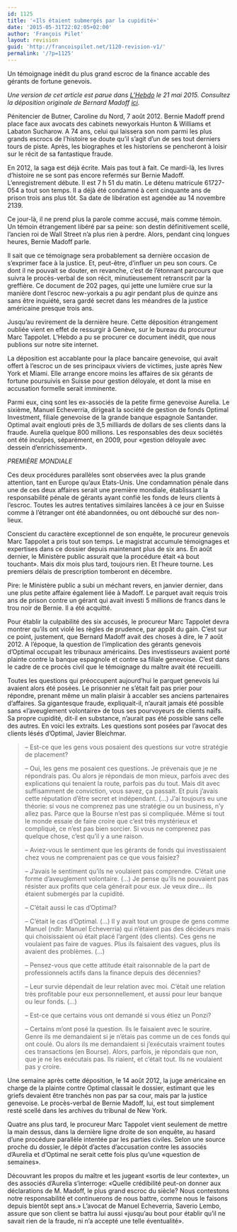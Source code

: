 ```yaml
---
id: 1125
title: '«Ils étaient submergés par la cupidité»'
date: '2015-05-31T22:02:05+02:00'
author: 'François Pilet'
layout: revision
guid: 'http://francoispilet.net/1120-revision-v1/'
permalink: '/?p=1125'
---
```


Un témoignage inédit du plus grand escroc de la finance accable des gérants de fortune genevois.

*Une version de cet article est parue dans [L’Hebdo](http://www.hebdo.ch/hebdo/cadrages/detail/madoff-%C2%ABils-%C3%A9taient-submerg%C3%A9s-par-la-cupidit%C3%A9%C2%BB) le 21 mai 2015. Consultez la déposition originale de Bernard Madoff [ici](https://fr.scribd.com/doc/266010543/DEPOSITION-OF-BERNARD-L-MADOFF).*

Pénitencier de Butner, Caroline du Nord, 7 août 2012. Bernie Madoff prend place face aux avocats des cabinets newyorkais Hunton &amp; Williams et Labaton Sucharow. A 74 ans, celui qui laissera son nom parmi les plus grands escrocs de l’histoire se doute qu’il s’agit d’un de ses tout derniers tours de piste. Après, les biographes et les historiens se pencheront à loisir sur le récit de sa fantastique fraude.

En 2012, la saga est déjà écrite. Mais pas tout à fait. Ce mardi-là, les livres d’histoire ne se sont pas encore refermés sur Bernie Madoff. L’enregistrement débute. Il est 7 h 51 du matin. Le détenu matricule 61727-054 a tout son temps. Il a déjà été condamné à cent cinquante ans de prison trois ans plus tôt. Sa date de libération est agendée au 14 novembre 2139.

Ce jour-là, il ne prend plus la parole comme accusé, mais comme témoin. Un témoin étrangement libéré par sa peine: son destin définitivement scellé, l’ancien roi de Wall Street n’a plus rien à perdre. Alors, pendant cinq longues heures, Bernie Madoff parle.

Il sait que ce témoignage sera probablement sa dernière occasion de s’exprimer face à la justice. Et, peut-être, d’influer un peu son cours. Ce dont il ne pouvait se douter, en revanche, c’est de l’étonnant parcours que suivra le procès-verbal de son récit, minutieusement retranscrit par la greffière. Ce document de 202 pages, qui jette une lumière crue sur la manière dont l’escroc new-yorkais a pu agir pendant plus de quinze ans sans être inquiété, sera gardé secret dans les méandres de la justice américaine presque trois ans.

Jusqu’au revirement de la dernière heure. Cette déposition étrangement oubliée vient en effet de ressurgir à Genève, sur le bureau du procureur Marc Tappolet. L’Hebdo a pu se procurer ce document inédit, que nous publions sur notre site internet.

La déposition est accablante pour la place bancaire genevoise, qui avait offert à l’escroc un de ses principaux viviers de victimes, juste après New York et Miami. Elle arrange encore moins les affaires de six gérants de fortune poursuivis en Suisse pour gestion déloyale, et dont la mise en accusation formelle serait imminente.

Parmi eux, cinq sont les ex-associés de la petite firme genevoise Aurelia. Le sixième, Manuel Echeverria, dirigeait la société de gestion de fonds Optimal Investment, filiale genevoise de la grande banque espagnole Santander. Optimal avait englouti près de 3,5 milliards de dollars de ses clients dans la fraude. Aurelia quelque 800 millions. Les responsables des deux sociétés ont été inculpés, séparément, en 2009, pour «gestion déloyale avec dessein d’enrichissement».

*PREMIÈRE MONDIALE*

Ces deux procédures parallèles sont observées avec la plus grande attention, tant en Europe qu’aux Etats-Unis. Une condamnation pénale dans une de ces deux affaires serait une première mondiale, établissant la responsabilité pénale de gérants ayant confié les fonds de leurs clients à l’escroc. Toutes les autres tentatives similaires lancées à ce jour en Suisse comme à l’étranger ont été abandonnées, ou ont débouché sur des non-lieux.

Conscient du caractère exceptionnel de son enquête, le procureur genevois Marc Tappolet a pris tout son temps. Le magistrat accumule témoignages et expertises dans ce dossier depuis maintenant plus de six ans. En août dernier, le Ministère public assurait que la procédure était «à bout touchant». Mais dix mois plus tard, toujours rien. Et l’heure tourne. Les premiers délais de prescription tomberont en décembre.

Pire: le Ministère public a subi un méchant revers, en janvier dernier, dans une plus petite affaire également liée à Madoff. Le parquet avait requis trois ans de prison contre un gérant qui avait investi 5 millions de francs dans le trou noir de Bernie. Il a été acquitté.

Pour établir la culpabilité des six accusés, le procureur Marc Tappolet devra montrer qu’ils ont violé les règles de prudence, par appât du gain. C’est sur ce point, justement, que Bernard Madoff avait des choses à dire, le 7 août 2012. A l’époque, la question de l’implication des gérants genevois d’Optimal occupait les tribunaux américains. Des investisseurs avaient porté plainte contre la banque espagnole et contre sa filiale genevoise. C’est dans le cadre de ce procès civil que le témoignage du maître avait été recueilli.

Toutes les questions qui préoccupent aujourd’hui le parquet genevois lui avaient alors été posées. Le prisonnier ne s’était fait pas prier pour répondre, prenant même un malin plaisir à accabler ses anciens partenaires d’affaires. Sa gigantesque fraude, expliquait-il, n’aurait jamais été possible sans «l’aveuglement volontaire» de tous ses pourvoyeurs de clients naïfs. Sa propre cupidité, dit-il en substance, n’aurait pas été possible sans celle des autres. En voici les extraits. Les questions sont posées par l’avocat des clients lésés d’Optimal, Javier Bleichmar.

> – Est-ce que les gens vous posaient des questions sur votre stratégie de placement?
> 
> – Oui, les gens me posaient ces questions. Je prévenais que je ne répondrais pas. Ou alors je répondais de mon mieux, parfois avec des explications qui tenaient la route, parfois pas du tout. Mais dit avec suffisamment de conviction, vous savez, ça passait. Et puis j’avais cette réputation d’être secret et indépendant. (…) J’ai toujours eu une théorie: si vous ne comprenez pas une stratégie ou un business, n’y allez pas. Parce que la Bourse n’est pas si compliquée. Même si tout le monde essaie de faire croire que c’est très mystérieux et compliqué, ce n’est pas bien sorcier. Si vous ne comprenez pas quelque chose, c’est qu’il y a une raison.
> 
> – Aviez-vous le sentiment que les gérants de fonds qui investissaient chez vous ne comprenaient pas ce que vous faisiez?
> 
> – J’avais le sentiment qu’ils ne voulaient pas comprendre. C’était une forme d’aveuglement volontaire. (…) Je pense qu’ils ne pouvaient pas résister aux profits que cela générait pour eux. Je veux dire… ils étaient submergés par la cupidité.
> 
> – C’était aussi le cas d’Optimal?
> 
> – C’était le cas d’Optimal. (…) Il y avait tout un groupe de gens comme Manuel (ndlr: Manuel Echeverria) qui n’étaient pas des décideurs mais qui choisissaient où était placé l’argent (des clients). Ces gens ne voulaient pas faire de vagues. Plus ils faisaient des vagues, plus ils avaient des problèmes. (…)
> 
> – Pensez-vous que cette attitude était raisonnable de la part de professionnels actifs dans la finance depuis des décennies?
> 
> – Leur survie dépendait de leur relation avec moi. C’était une relation très profitable pour eux personnellement, et aussi pour leur banque ou leur fonds. (…)
> 
> – Est-ce que certains vous ont demandé si vous étiez un Ponzi?
> 
> – Certains m’ont posé la question. Ils le faisaient avec le sourire. Genre ils me demandaient si je n’étais pas comme un de ces fonds qui ont coulé. Ou alors ils me demandaient si j’exécutais vraiment toutes ces transactions (en Bourse). Alors, parfois, je répondais que non, que je ne les exécutais pas. Ils riaient, et c’était tout. Ils ne voulaient pas y croire.

Une semaine après cette déposition, le 14 août 2012, la juge américaine en charge de la plainte contre Optimal classait le dossier, estimant que les griefs devaient être tranchés non pas par sa cour, mais par la justice genevoise. Le procès-verbal de Bernie Madoff, lui, est tout simplement resté scellé dans les archives du tribunal de New York.

Quatre ans plus tard, le procureur Marc Tappolet vient seulement de mettre la main dessus, dans la dernière ligne droite de son enquête, au hasard d’une procédure parallèle intentée par les parties civiles. Selon une source proche du dossier, le dépôt d’actes d’accusation contre les associés d’Aurelia et d’Optimal ne serait cette fois plus qu’une «question de semaines».

Découvrant les propos du maître et les jugeant «sortis de leur contexte», un des associés d’Aurelia s’interroge: «Quelle crédibilité peut-on donner aux déclarations de M. Madoff, le plus grand escroc du siècle? Nous contestons notre responsabilité et continuerons de nous battre, comme nous le faisons depuis bientôt sept ans.» L’avocat de Manuel Echeverria, Saverio Lembo, assure que son client se battra lui aussi «jusqu’au bout pour établir qu’il ne savait rien de la fraude, ni n’a accepté une telle éventualité».